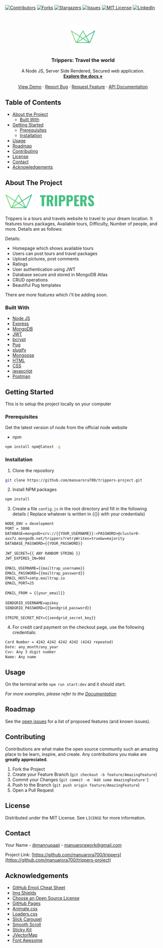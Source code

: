 <!--
*** Thanks for checking out this README Template. If you have a suggestion that would
*** make this better, please fork the repo and create a pull request or simply open
*** an issue with the tag "enhancement".
*** Thanks again! Now go create something AMAZING! :D
-->

<!-- PROJECT SHIELDS -->
<!--
*** I'm using markdown "reference style" links for readability.
*** Reference links are enclosed in brackets [ ] instead of parentheses ( ).
*** See the bottom of this document for the declaration of the reference variables
*** for contributors-url, forks-url, etc. This is an optional, concise syntax you may use.
*** https://www.markdownguide.org/basic-syntax/#reference-style-links
-->

[![Contributors][contributors-shield]][contributors-url]
[![Forks][forks-shield]][forks-url]
[![Stargazers][stars-shield]][stars-url]
[![Issues][issues-shield]][issues-url]
[![MIT License][license-shield]][license-url]
[![LinkedIn][linkedin-shield]][linkedin-url]

<!-- PROJECT LOGO -->
<br />
<p align="center">
  <a href="https://github.com/manuarora700/trippers-project">
    <img src="public/img/favicon.png" alt="Logo" width="80" height="80">
  </a>

  <h3 align="center">Trippers: Travel the world</h3>

  <p align="center">
    A Node JS, Server Side Rendered, Secured web application.
    <br />
    <a href="https://github.com/manuarora700/trippers-project/README"><strong>Explore the docs »</strong></a>
    <br />
    <br />
    <a href="https://trippers-node.herokuapp.com/">View Demo</a>
    ·
    <a href="https://github.com/manuarora700/trippers-project/issues">Report Bug</a>
    ·
    <a href="https://github.com/manuarora700/trippers-project/issues">Request Feature</a>
    ·
    <a href="https://documenter.getpostman.com/view/4682946/Szzehfbv">API Documentation</a>
  </p>
</p>

<!-- TABLE OF CONTENTS -->

## Table of Contents

- [About the Project](#about-the-project)
  - [Built With](#built-with)
- [Getting Started](#getting-started)
  - [Prerequisites](#prerequisites)
  - [Installation](#installation)
- [Usage](#usage)
- [Roadmap](#roadmap)
- [Contributing](#contributing)
- [License](#license)
- [Contact](#contact)
- [Acknowledgements](#acknowledgements)

<!-- ABOUT THE PROJECT -->

## About The Project

[![Product Name Screen Shot][product-screenshot]](https://trippers.manuarora.me)

Trippers is a tours and travels website to travel to your dream location. It features tours packages, Available tours, Difficulty, Number of people, and more. Details are as follows:

Details:

- Homepage which shows available tours
- Users can post tours and travel packages
- Upload pictures, post comments
- Ratings
- User authentication using JWT
- Database secure and stored in MongoDB Atlas
- CRUD operations
- Beautiful Pug templates

There are more features which i'll be adding soon.

### Built With

- [Node JS](https://getbootstrap.com)
- [Express](https://getbootstrap.com)
- [MongoDB](https://getbootstrap.com)
- [JWT](https://getbootstrap.com)
- [bcrypt](https://getbootstrap.com)
- [Pug](https://getbootstrap.com)
- [slugify](https://getbootstrap.com)
- [Mongoose](https://jquery.com)
- [HTML](https://jquery.com)
- [CSS](https://jquery.com)
- [javascript](https://jquery.com)
- [Postman](https://jquery.com)

<!-- GETTING STARTED -->

## Getting Started

This is to setup the project locally on your computer

### Prerequisites

Get the latest version of node from the official node website

- npm

```sh
npm install npm@latest -g
```

### Installation

1. Clone the repository

```sh
git clone https://github.com/manuarora700/trippers-project.git
```

2. Install NPM packages

```sh
npm install
```

3. Create a file `config.js` in the root directory and fill in the following details ( Replace whatever is written in {{}} with your credentials)

```JS
NODE_ENV = development
PORT = 3000
DATABASE=mongodb+srv://{{YOUR_USERNAME}}:<PASSWORD>@cluster0-axx7z.mongodb.net/trippers?retryWrites=true&w=majority
DATABASE_PASSWORD={{YOUR_PASSWORD}}

JWT_SECRET={{ ANY RANDOM STRING }}
JWT_EXPIRES_IN=90d

EMAIL_USERNAME={{mailtrap_username}}
EMAIL_PASSWORD={{mailtrap_password}}
EMAIL_HOST=smtp.mailtrap.io
EMAIL_PORT=25

EMAIL_FROM = {{your_email}}

SENDGRID_USERNAME=apikey
SENDGRID_PASSWORD={{Sendgrid_password}}

STRIPE_SECRET_KEY={{sendgrid_secret_key}}
```

4. For credit card payment on the checkout page, use the following credentials:

```JS
Card Number = 4242 4242 4242 4242 (4242 repeated)
Date: any_month/any_year
Cvv: Any 3 digit number
Name: Any name

```

<!-- USAGE EXAMPLES -->

## Usage

On the terminal write `npm run start:dev` and it should start.

_For more examples, please refer to the [Documentation](https://example.com)_

<!-- ROADMAP -->

## Roadmap

See the [open issues](https://github.com/manuarora700/trippers/issues) for a list of proposed features (and known issues).

<!-- CONTRIBUTING -->

## Contributing

Contributions are what make the open source community such an amazing place to be learn, inspire, and create. Any contributions you make are **greatly appreciated**.

1. Fork the Project
2. Create your Feature Branch (`git checkout -b feature/AmazingFeature`)
3. Commit your Changes (`git commit -m 'Add some AmazingFeature'`)
4. Push to the Branch (`git push origin feature/AmazingFeature`)
5. Open a Pull Request

<!-- LICENSE -->

## License

Distributed under the MIT License. See `LICENSE` for more information.

<!-- CONTACT -->

## Contact

Your Name - [@mannupaaji](https://twitter.com/mannupaaji) - manuarorawork@gmail.com

Project Link: [https://github.com/manuarora700/trippers](https://github.com/manuarora700/trippers-project)

<!-- ACKNOWLEDGEMENTS -->

## Acknowledgements

- [GitHub Emoji Cheat Sheet](https://www.webpagefx.com/tools/emoji-cheat-sheet)
- [Img Shields](https://shields.io)
- [Choose an Open Source License](https://choosealicense.com)
- [GitHub Pages](https://pages.github.com)
- [Animate.css](https://daneden.github.io/animate.css)
- [Loaders.css](https://connoratherton.com/loaders)
- [Slick Carousel](https://kenwheeler.github.io/slick)
- [Smooth Scroll](https://github.com/cferdinandi/smooth-scroll)
- [Sticky Kit](http://leafo.net/sticky-kit)
- [JVectorMap](http://jvectormap.com)
- [Font Awesome](https://fontawesome.com)

<!-- MARKDOWN LINKS & IMAGES -->
<!-- https://www.markdownguide.org/basic-syntax/#reference-style-links -->

[contributors-shield]: https://img.shields.io/github/contributors/manuarora700/trippers-project.svg?style=flat-square
[contributors-url]: https://github.com/manuarora700/trippers-project/graphs/contributors
[forks-shield]: https://img.shields.io/github/forks/manuarora700/trippers-project.svg?style=flat-square
[forks-url]: https://github.com/manuarora700/trippers-project/network/members
[stars-shield]: https://img.shields.io/github/stars/manuarora700/trippers-project.svg?style=flat-square
[stars-url]: https://github.com/manuarora700/trippers-project/stargazers
[issues-shield]: https://img.shields.io/github/issues/manuarora700/trippers-project.svg?style=flat-square
[issues-url]: https://github.com/manuarora700/trippers-project/issues
[license-shield]: https://img.shields.io/github/license/manuarora700/trippers-project.svg?style=flat-square
[license-url]: https://github.com/manuarora700/trippers-project/blob/master/LICENSE.txt
[linkedin-shield]: https://img.shields.io/badge/-LinkedIn-black.svg?style=flat-square&logo=linkedin&colorB=555
[linkedin-url]: https://linkedin.com/in/manuarora28
[product-screenshot]: public/img//logo-green.png
